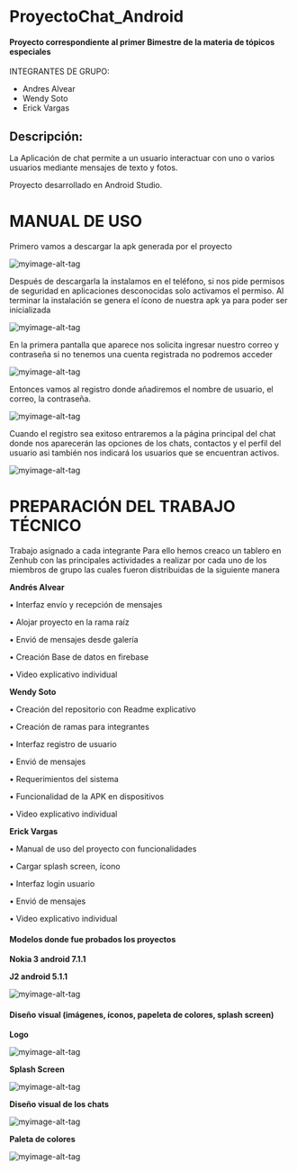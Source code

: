 
# ProyectoChat_Android
 #### Proyecto correspondiente al primer Bimestre de la materia de tópicos especiales
INTEGRANTES DE GRUPO:
- Andres Alvear
- Wendy Soto
- Erick Vargas

## Descripción:
La Aplicación de chat permite a un usuario interactuar con uno o varios usuarios mediante mensajes de texto y fotos.

Proyecto desarrollado en Android Studio.

# MANUAL DE USO
Primero vamos a descargar la apk generada por el proyecto
 
![myimage-alt-tag](https://github.com/wendysoto/ProyectoChat_Android/blob/master/images/app_c.png)

Después de descargarla la instalamos en el teléfono, si nos pide permisos de seguridad en aplicaciones desconocidas solo activamos el permiso.
Al terminar la instalación se genera el ícono de nuestra apk ya para poder ser inicializada 

![myimage-alt-tag](https://github.com/wendysoto/ProyectoChat_Android/blob/master/images/pantalla.jpeg) 


En la primera pantalla que aparece nos solicita ingresar nuestro correo y contraseña si no tenemos una cuenta registrada no podremos acceder

![myimage-alt-tag](https://github.com/wendysoto/ProyectoChat_Android/blob/master/images/login.jpeg) 

Entonces vamos al registro donde añadiremos el nombre de usuario, el correo, la contraseña.

![myimage-alt-tag](https://github.com/wendysoto/ProyectoChat_Android/blob/master/images/register.jpeg) 

Cuando el registro sea exitoso entraremos a la página principal del chat donde nos aparecerán las opciones de los chats, contactos y el perfil del usuario asi también nos indicará los usuarios que se encuentran activos.

![myimage-alt-tag](https://github.com/wendysoto/ProyectoChat_Android/blob/master/images/chats.jpeg) 

# PREPARACIÓN DEL TRABAJO TÉCNICO

 Trabajo asignado a cada integrante
Para ello hemos creaco un tablero en Zenhub con las principales actividades a realizar por cada uno de los miembros de grupo las cuales fueron distribuidas de la siguiente manera

**Andrés Alvear**

•	Interfaz envío y recepción de mensajes

•	Alojar proyecto en la rama raíz

•	Envió de mensajes desde galería 

•	Creación Base de datos en firebase 

•	Video explicativo individual

**Wendy Soto**

•	Creación del repositorio con Readme explicativo

•	Creación de ramas para integrantes

•	Interfaz registro de usuario

•	Envió de mensajes

•	Requerimientos del sistema

•	Funcionalidad de la APK en dispositivos

•	Video explicativo individual

**Erick Vargas**

•	Manual de uso del proyecto con funcionalidades

•	Cargar splash screen, ícono

•	Interfaz login usuario

•	Envió de mensajes

•	Video explicativo individual


#### Modelos donde fue probados los proyectos
**Nokia 3 android 7.1.1**




**J2 android 5.1.1**

![myimage-alt-tag](https://github.com/wendysoto/ProyectoChat_Android/blob/master/images/pantalla.jpeg) 



#### Diseño visual (imágenes, íconos, papeleta de colores, splash screen)
**Logo**

![myimage-alt-tag](https://github.com/wendysoto/ProyectoChat_Android/blob/master/images/icon.JPG) 

**Splash Screen**

![myimage-alt-tag](https://github.com/wendysoto/ProyectoChat_Android/blob/master/images/splash.jpeg) 

**Diseño visual de los chats**

![myimage-alt-tag](https://github.com/wendysoto/ProyectoChat_Android/blob/master/images/chats.jpeg) 

**Paleta de colores**

![myimage-alt-tag](https://github.com/wendysoto/ProyectoChat_Android/blob/master/images/paleta.JPG) 

